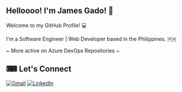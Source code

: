 ## Helloooo! I'm James Gado! 👋

Welcome to my GitHub Profile! 💻

I'm a Software Engineer | Web Developer based in the Philippines. :philippines:

~ More active on Azure DevOps Repositories ~

## ⌨ Let's Connect

[![Gmail](https://img.shields.io/badge/Gmail-D14836?style=for-the-badge&logo=gmail&logoColor=white)](mailto:gado.james999@gmail.com)
[![LinkedIn](https://img.shields.io/badge/LinkedIn-0077B5?style=for-the-badge&logo=linkedin&logoColor=white)](https://www.linkedin.com/in/james-gado-585477247/)
